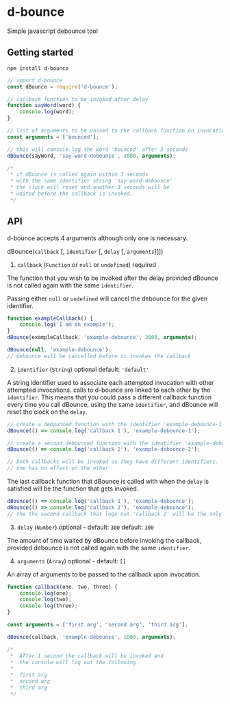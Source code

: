 # d-bounce
Simple javascript debounce tool

## Getting started

```shell
npm install d-bounce
```

```javascript
// import d-bounce
const dBounce = require('d-bounce');

// callback function to be invoked after delay
function sayWord(word) {
    console.log(word);
}

// list of arguments to be passed to the callback function on invocation
const arguments = ['bounced'];

// this will console.log the word 'bounced' after 3 seconds
dBounce(sayWord, 'say-word-debounce', 3000, arguments);

/*
 * if dBounce is called again within 3 seconds 
 * with the same identifier string 'say-word-debounce' 
 * the clock will reset and another 3 seconds will be 
 * waited before the callback is invoked. 
 */
```

## API

d-bounce accepts 4 arguments although only one is necessary.

dBounce(`callback` [, `identifier` [, `delay` [, `arguments`]]])

1. `callback` (`Function` or `null` or `undefined`) required

The function that you wish to be invoked after the delay provided dBounce is not called again with the same `identifier`.

Passing either `null` or `undefined` will cancel the debounce for the given identifier.

```javascript
function exampleCallback() {
    console.log('I am an example');
}
dBounce(exampleCallback, 'example-debounce', 3000, arguments);

dBounce(null, 'example-debounce');
// debounce will be cancelled before it invokes the callback
```

2. `identifier` (`String`) optional default: `'default'`

A string identifier used to associate each attempted invocation with other attempted invocations. calls to d-bounce are linked to each other by the `identifier`. This means that you could pass a different callback function every time you call dBounce, using the same `identifier`, and dBounce will reset the clock on the `delay`.

```javascript
// create a debpunced function with the identifier 'example-debounce-1'
dBounce(() => console.log('callback 1'), 'example-debounce-1');

// create a second debpunced function with the identifier 'example-debounce-2'
dBounce(() => console.log('callback 2'), 'example-debounce-2');

// both callbacks will be invoked as they have different identifiers.
// one has no effect on the other
```

The last callback function that dBounce is called with when the `delay` is satisfied will be the function that gets invoked.

```javascript
dBounce(() => console.log('callback 1'), 'example-debounce');
dBounce(() => console.log('callback 2'), 'example-debounce');
// the the second callback that logs out 'callback 2' will be the only one that is invoked.
```

3. `delay` (`Number`) optional - default: `300`
default: `300`

The amount of time waited by dBounce before invoking the callback, provided debounce is not called again with the same `identifier`.

4. `arguments` (`Array`) optional - default: `[]`

An array of arguments to be passed to the callback upon invocation.

```javascript
function callback(one, two, three) {
    console.log(one);
    console.log(two);
    console.log(three);
}

const arguments = ['first arg', 'second arg', 'third arg'];

dBounce(callback, 'example-debounce', 1000, arguments);

/*
 *  After 1 second the callback will be invoked and 
 *  the console will log out the following
 *
 *  first arg
 *  second arg
 *  third arg
 */
```
